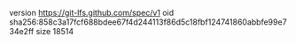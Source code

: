 version https://git-lfs.github.com/spec/v1
oid sha256:858c3a17fcf688bdee67f4d244113f86d5c18fbf124741860abbfe99e734e2ff
size 18514
